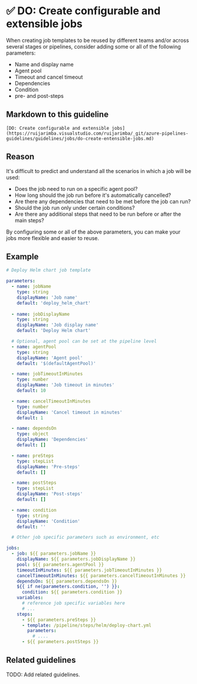 # ✅ DO: Create configurable and extensible jobs

When creating job templates to be reused by different teams and/or across
several stages or pipelines, consider adding some or all of the following
parameters:

- Name and display name
- Agent pool
- Timeout and cancel timeout
- Dependencies
- Condition
- pre- and post-steps

## Markdown to this guideline

```plaintext
[DO: Create configurable and extensible jobs](https://ruijarimba.visualstudio.com/ruijarimba/_git/azure-pipelines-guidelines/guidelines/jobs/do-create-entensible-jobs.md)
```

## Reason

It's difficult to predict and understand all the scenarios in which a job will
be used:

- Does the job need to run on a specific agent pool?
- How long should the job run before it's automatically cancelled?
- Are there any dependencies that need to be met before the job can run?
- Should the job run only under certain conditions?
- Are there any additional steps that need to be run before or after the main steps?

By configuring some or all of the above parameters, you can make
your jobs more flexible and easier to reuse.

## Example

```yaml
# Deploy Helm chart job template

parameters:  
  - name: jobName
    type: string
    displayName: 'Job name'
    default: 'deploy_helm_chart'
  
  - name: jobDisplayName
    type: string
    displayName: 'Job display name'
    default: 'Deploy Helm chart'

  # Optional, agent pool can be set at the pipeline level
  - name: agentPool
    type: string
    displayName: 'Agent pool'
    default: '$(defaultAgentPool)'

  - name: jobTimeoutInMinutes
    type: number
    displayName: 'Job timeout in minutes'
    default: 10

  - name: cancelTimeoutInMinutes
    type: number
    displayName: 'Cancel timeout in minutes'
    default: 1

  - name: dependsOn
    type: object
    displayName: 'Dependencies'
    default: []

  - name: preSteps
    type: stepList
    displayName: 'Pre-steps'
    default: []

  - name: postSteps
    type: stepList
    displayName: 'Post-steps'
    default: []

  - name: condition
    type: string
    displayName: 'Condition'
    default: ''

  # Other job specific parameters such as environment, etc

jobs:
  - job: ${{ parameters.jobName }}
    displayName: ${{ parameters.jobDisplayName }}
    pool: ${{ parameters.agentPool }}
    timeoutInMinutes: ${{ parameters.jobTimeoutInMinutes }}
    cancelTimeoutInMinutes: ${{ parameters.cancelTimeoutInMinutes }}
    dependsOn: ${{ parameters.dependsOn }}
    ${{ if ne(parameters.condition, '') }}:
      condition: ${{ parameters.condition }}
    variables:
      # reference job specific variables here
      # ...
    steps:
      - ${{ parameters.preSteps }}
      - template: /pipeline/steps/helm/deploy-chart.yml
        parameters:
          # ....
      - ${{ parameters.postSteps }}
```

## Related guidelines

TODO: Add related guidelines.
